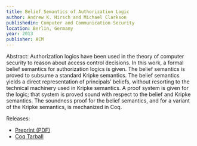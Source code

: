 ```yaml
---
title: Belief Semantics of Authorization Logic
author: Andrew K. Hirsch and Michael Clarkson
publishedin: Computer and Communication Security
location: Berlin, Germany
year: 2013
publisher: ACM
---
```


Abstract: Authorization logics have been used in the theory of computer security to reason about access control decisions.
In this work, a formal belief semantics for authorization logics is given.
The belief semantics is proved to subsume a standard Kripke semantics.
The belief semantics yields a direct representation of principals’ beliefs, without resorting to the technical machinery used in Kripke semantics.
A proof system is given for the logic; that system is proved sound with respect to the belief and Kripke semantics.
The soundness proof for the belief semantics, and for a variant of the Kripke semantics, is mechanized in Coq.

Releases:
- [Preprint (PDF)](/publications/belief_semantics_authorization_logics.pdf)
- [Coq Tarball](/publications/focal.tar.gz)
